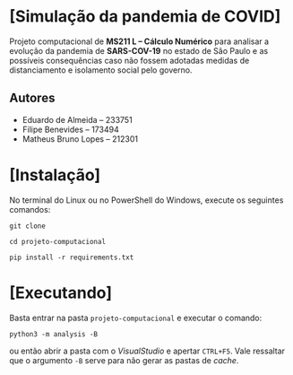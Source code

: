# [Simulação da pandemia de COVID]

Projeto computacional de **MS211 L – Cálculo Numérico** para analisar a evolução da pandemia de **SARS-COV-19** no estado de São Paulo e as possíveis consequências caso não fossem adotadas medidas de distanciamento e isolamento social pelo governo.

## Autores

- Eduardo de Almeida – 233751
- Filipe Benevides – 173494
- Matheus Bruno Lopes – 212301

# [Instalação]

No terminal do Linux ou no PowerShell do Windows, execute os seguintes comandos:
```
git clone 

cd projeto-computacional

pip install -r requirements.txt
```

# [Executando]

Basta entrar na pasta `projeto-computacional` e executar o comando:
```
python3 -m analysis -B
```
ou então abrir a pasta com o *VisualStudio* e apertar `CTRL+F5`. Vale ressaltar que o argumento `-B` serve para não gerar as pastas de *cache*.